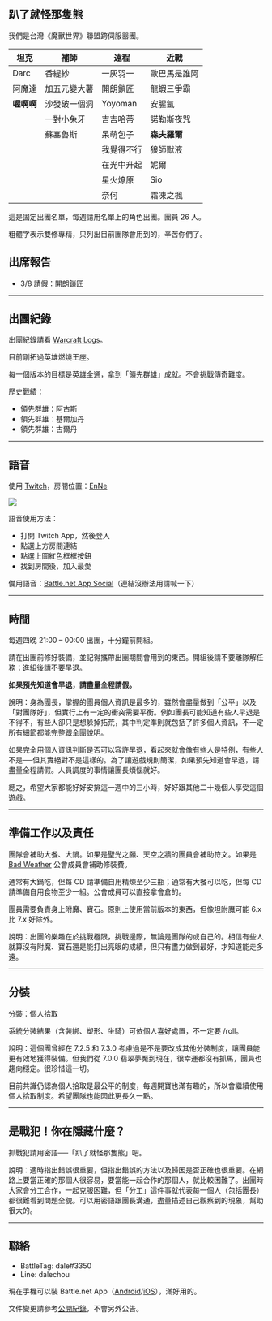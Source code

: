 ## 趴了就怪那隻熊

我們是台灣《魔獸世界》聯盟跨伺服器團。

| **坦克** | **補師** | **遠程** | **近戰** |
| --- | --- | --- | --- |
| Darc | 香緹紗 | 一灰羽一 | 歐巴馬是誰阿 |
| 阿魔達 | 加五元變大薯 | 開朗鎖匠 | 龍蝦三爭霸 |
| **喔啊啊** | 沙發破一個洞 | Yoyoman | 安腥氬 |
| | 一對小兔牙 | 吉吉哈蒂 | 諾勒斯夜咒 |
| | 蘇塞魯斯 | 呆萌包子 | **森夫羅爾** |
| | | 我覺得不行 | 狼師獸液 |
| | | 在光中升起 | 妮爾 |
| | | 星火燎原 | Sio |
| | | 奈何 | 霜凍之楓 |

這是固定出團名單，每週請用名單上的角色出團。團員 26 人。

粗體字表示雙修專精，只列出目前團隊會用到的，辛苦你們了。

## 出席報告

- 3/8 請假：開朗鎖匠

---

## 出團紀錄

出團紀錄請看 [Warcraft Logs](http://tinyurl.com/dalewarcraftlogs)。

目前剛拓過英雄燃燒王座。

每一個版本的目標是英雄全通，拿到「領先群雄」成就。不會挑戰傳奇難度。

歷史戰績：
- 領先群雄：阿古斯
- 領先群雄：基爾加丹
- 領先群雄：古爾丹

---

## 語音

使用 [Twitch](https://app.twitch.tv/download)，房間位置：[EnNe](https://invite.twitch.tv/EnNe)

![](https://dalechou.github.com/wow/Twitch.png)

語音使用方法：
- 打開 Twitch App，然後登入
- 點選上方房間連結
- 點選上圖紅色框框按鈕
- 找到房間後，加入最愛

備用語音：[Battle.net App Social](https://blizzard.com/invite/MpAJNTMNA)（連結沒辦法用請喊一下）

---

## 時間

每週四晚 21:00 – 00:00 出團，十分鐘前開組。

請在出團前修好裝備，並記得攜帶出團期間會用到的東西。開組後請不要離隊解任務；進組後請不要早退。

**如果預先知道會早退，請盡量全程請假。**

說明：身為團長，掌握的團員個人資訊是最多的，雖然會盡量做到「公平」以及「對團隊好」，但實行上有一定的衝突需要平衡。例如團長可能知道有些人早退是不得不，有些人卻只是想躲掉拓荒，其中判定準則就包括了許多個人資訊，不一定所有細節都能完整跟全團說明。

如果完全用個人資訊判斷是否可以容許早退，看起來就會像有些人是特例，有些人不是──但其實絕對不是這樣的。為了讓遊戲規則簡潔，如果預先知道會早退，請盡量全程請假。人員調度的事情讓團長煩惱就好。

總之，希望大家都能好好安排這一週中的三小時，好好跟其他二十幾個人享受這個遊戲。

---

## 準備工作以及責任

團隊會補助大餐、大鍋。如果是聖光之願、天空之牆的團員會補助符文。如果是 [Bad Weather](https://dalechou.github.io/wow/) 公會成員會補助修裝費。

通常有大鍋吃，但每 CD 請準備自用精煉至少三瓶；通常有大餐可以吃，但每 CD 請準備自用食物至少一組。公會成員可以直接拿會倉的。

團員需要負責身上附魔、寶石。原則上使用當前版本的東西，但像坦附魔可能 6.x 比 7.x 好除外。

說明：出團的樂趣在於挑戰極限，挑戰邊際，無論是團隊的或自己的。相信有些人就算沒有附魔、寶石還是能打出亮眼的成績，但只有盡力做到最好，才知道能走多遠。

---

## 分裝

分裝：個人拾取

系統分裝結果（含裝綁、塑形、坐騎）可依個人喜好處置，不一定要 /roll。

說明：這個團曾經在 7.2.5 和 7.3.0 考慮過是不是要改成其他分裝制度，讓團員能更有效地獲得裝備。但我們從 7.0.0 翡翠夢魘到現在，很幸運都沒有抓馬，團員也趨向穩定。很珍惜這一切。

目前共識仍認為個人拾取是最公平的制度，每週開寶也滿有趣的，所以會繼續使用個人拾取制度。希望團隊也能因此更長久一點。

---

## 是戰犯！你在隱藏什麼？

抓戰犯請用密語──「趴了就怪那隻熊」吧。

說明：適時指出錯誤很重要，但指出錯誤的方法以及歸因是否正確也很重要。在網路上要當正確的那個人很容易，要當能一起合作的那個人，就比較困難了。出團時大家會分工合作，一起克服困難，但「分工」這件事就代表每一個人（包括團長）都很難看到問題全貌。可以用密語跟團長溝通，盡量描述自己觀察到的現象，幫助很大的。

---

## 聯絡

- BattleTag: dale#3350
- Line: dalechou

現在手機可以裝 Battle.net App（[Android](https://play.google.com/store/apps/details?id=com.blizzard.messenger)/[iOS](https://itunes.apple.com/us/app/blizzard-battle-net/id1241040030)），滿好用的。

文件變更請參考[公開紀錄](https://github.com/dalechou/wow/commits/master/index.md)，不會另外公告。
